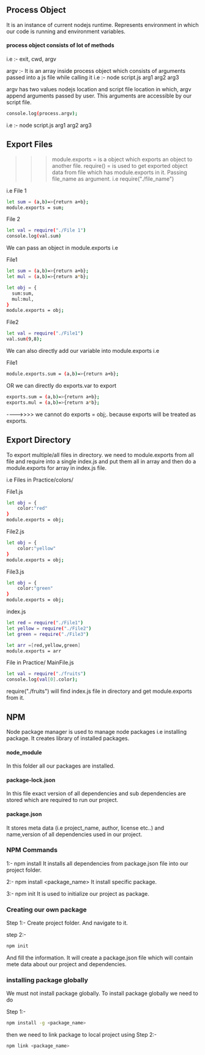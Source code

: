 ## Process Object 

It is an instance of current nodejs runtime. Represents environment in which our code is running and environment variables.

#### process object consists of lot of methods 
i.e :- exit, cwd, argv

argv :- It is an array inside process object which consists of arguments passed into a js file while calling it
i.e :- node script.js arg1 arg2 arg3

argv has two values nodejs location and script file location in which, argv append arguments passed by user. This arguments are accessible by our script file. 

```sh
console.log(process.argv);
```
<!-- i.e :- argv=[
  'C:\\Program Files\\nodejs\\node.exe',
  'D:\\PROJECT\\practice\\script.js'
] -->

i.e :- node script.js arg1 arg2 arg3
<!-- argv=[
  'C:\\Program Files\\nodejs\\node.exe',
  'D:\\PROJECT\\practice\\script.js',
  argv1,
  argv2,
  argv3,
] -->

## Export Files  

>>> module.exports =  is a object which exports an object to another file.
>>> require() = is used to get exported object data from file which has module.exports in it. Passing file_name as argument.
i.e require("./file_name")


i.e
File 1
```sh
let sum = (a,b)=>{return a+b};
module.exports = sum;
```

File 2
```sh
let val = require("./File 1")
console.log(val.sum)
```

We can pass an object in module.exports i.e

File1
```sh
let sum = (a,b)=>{return a+b};
let mul = (a,b)=>{return a*b};

let obj = {
  sum:sum,
  mul:mul,
}
module.exports = obj;
```
File2
```sh
let val = require("./File1")
val.sum(9,8);
```

We can also directly add our variable into module.exports i.e

File1
```sh
module.exports.sum = (a,b)=>{return a+b};
```

OR we can directly do exports.var to export 

```sh
exports.sum = (a,b)=>{return a+b};
exports.mul = (a,b)=>{return a*b};
```
---->>>> we cannot do exports = obj;. because exports will be treated as exports.

## Export Directory

To export multiple/all files in directory. we need to module.exports from all file and require into a single index.js and put them all in array and then do a module.exports for array in index.js file.

i.e
Files in Practice/colors/

File1.js
```sh
let obj = {
    color:"red"
}
module.exports = obj;
```

File2.js
```sh
let obj = {
    color:"yellow"
}
module.exports = obj;
```

File3.js
```sh
let obj = {
    color:"green"
}
module.exports = obj;
```
index.js
```sh
let red = require("./File1")
let yellow = require("./File2")
let green = require("./File3")

let arr =[red,yellow,green]
module.exports = arr
```

File in Practice/
MainFile.js
```sh
let val = require("./fruits")
console.log(val[0].color);
```
require("./fruits") will find index.js file in directory and get module.exports from it.

## NPM

Node package manager is used to manage node packages i.e installing package.
It creates library of installed packages.

#### node_module 
In this folder all our packages are installed.

#### package-lock.json
In this file exact version of all dependencies and sub dependencies are stored which are required to run our project.

#### package.json
It stores meta data (i.e project_name, author, license etc..) and name,version of all dependencies used in our project.

### NPM Commands

1:- npm install
It installs all dependencies from package.json file into our project folder.

2:- npm install <package_name>
It install specific package.

3:- npm init
It is used to initialize our project as package.

### Creating our own package

Step 1:- Create project folder. And navigate to it.

step 2:- 
```sh
npm init
```
And fill the information. It will create a package.json file which will contain mete data about our project and dependencies.


### installing package globally

We must not install package globally.
To install package globally we need to do

Step 1:-
```sh
npm install -g <package_name> 
```
then we need to link package to local project using
Step 2:-
```sh
npm link <package_name>
```